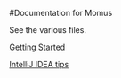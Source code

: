 #Documentation for Momus

See the various files.

[Getting Started](GettingStarted.md)

[IntelliJ IDEA tips](IntelliJTips.md)